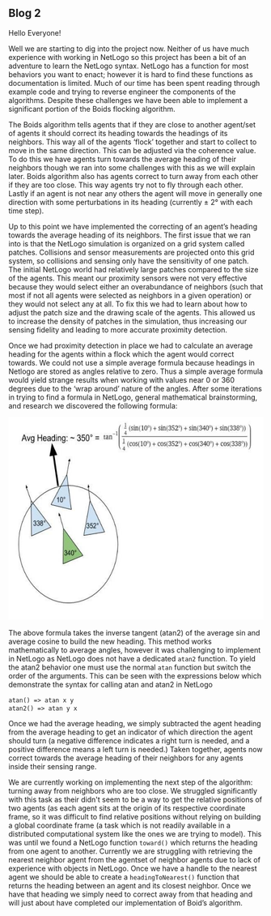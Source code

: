 ## Blog 2

Hello Everyone!

Well we are starting to dig into the project now. Neither of us have much experience with working in NetLogo so this project has been a bit of an adventure to learn the NetLogo syntax. NetLogo has a function for most behaviors you want to enact; however it is hard to find these functions as documentation is limited. Much of our time has been spent reading through example code and trying to reverse engineer the components of the algorithms. Despite these challenges we have been able to implement a significant portion of the Boids flocking algorithm.

The Boids algorithm tells agents that if they are close to another agent/set of agents it should correct its heading towards the headings of its neighbors. This way all of the agents ‘flock’ together and start to collect to move in the same direction. This can be adjusted via the coherence value. To do this we have agents turn towards the average heading of their neighbors though we ran into some challenges with this as we will explain later. Boids algorithm also has agents correct to turn away from each other if they are too close. This way agents try not to fly through each other. Lastly if an agent is not near any others the agent will move in generally one direction with some perturbations in its heading (currently ± 2° with each time step).

Up to this point we have implemented the correcting of an agent’s heading towards the average heading of its neighbors. The first issue that we ran into is that the NetLogo simulation is organized on a grid system called patches. Collisions and sensor measurements are projected onto this grid system, so collisions and sensing only have the sensitivity of one patch. The initial NetLogo world had relatively large patches compared to the size of the agents. This meant our proximity sensors were not very effective because they would select either an overabundance of neighbors (such that most if not all agents were selected as neighbors in a given operation) or they would not select any at all. To fix this we had to learn about how to adjust the patch size and the drawing scale of the agents. This allowed us to increase the density of patches in the simulation, thus increasing our sensing fidelity and leading to more accurate proximity detection.

Once we had proximity detection in place we had to calculate an average heading for the agents within a flock which the agent would correct towards. We could not use a simple average formula because headings in Netlogo are stored as angles relative to zero. Thus a simple average formula would yield strange results when working with values near 0 or 360 degrees due to the ‘wrap around’ nature of the angles. After some iterations in trying to find a formula in NetLogo, general mathematical brainstorming, and research we discovered the following formula:

<p align="center">
  <img width="600" height="400" src="./Images/CalculatingAvgHeading.jpg">
  
The above formula takes the inverse tangent (atan2) of the average sin and average cosine to build the new heading. This method works mathematically to average angles, however it was challenging to implement in NetLogo as NetLogo does not have a dedicated `atan2` function. To yield the atan2 behavior one must use the normal `atan` function but switch the order of the arguments. This can be seen with the expressions below which demonstrate the syntax for calling atan and atan2 in NetLogo

    atan() => atan x y 
    atan2() => atan y x
    
Once we had the average heading, we simply subtracted the agent heading from the average heading to get an indicator of which direction the agent should turn (a negative difference indicates a right turn is needed, and a positive difference means a left turn is needed.) Taken together, agents now correct towards the average heading of their neighbors for any agents inside their sensing range.

We are currently working on implementing the next step of the algorithm: turning away from neighbors who are too close. We struggled significantly with this task as their didn't seem to be a way to get the relative positions of two agents (as each agent sits at the origin of its respective coordinate frame, so it was difficult to find relative positions without relying on building a global coordinate frame (a task which is not readily available in a distributed computational system like the ones we are trying to model). This was until we found a NetLogo function `toward()` which returns the heading from one agent to another. Currently we are struggling with retrieving the nearest neighbor agent from the agentset of neighbor agents due to lack of experience with objects in NetLogo. Once we have a handle to the nearest agent we should be able to create a `headingToNearest()` function that returns the heading between an agent and its closest neighbor. Once we have that heading we simply need to correct away from that heading and will just about have completed our implementation of Boid’s algorithm.
